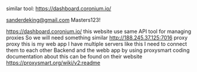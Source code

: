 <!-- ! Requirements -->
similar tool: https://dashboard.coronium.io/
<!-- credentials -->
sanderdeking@gmail.com
Masters123!
<!--  -->
https://dashboard.coronium.io/
this website use same API tool
for managing proxies
So we will need something similar
http://188.245.37.125:7016
proxy
proxy
this is my web app
I have multiple servers like this
I need to connect them to each other
Backend and the webb app
by using proxysmart coding
documentation about this can be found on their website https://proxysmart.org/wiki/v2:readme

<!-- 
 -->
